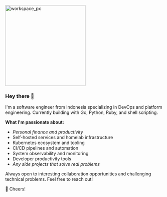 <img width="256" height="256" alt="workspace_px" src="https://github.com/user-attachments/assets/26a2754a-4f78-4e87-99dd-03ff1d5b7b64" />

### Hey there 👋

I'm a software engineer from Indonesia specializing in DevOps and platform engineering. Currently building with Go, Python, Ruby, and shell scripting.

**What I'm passionate about:**
- _Personal finance and productivity_
- Self-hosted services and homelab infrastructure
- Kubernetes ecosystem and tooling
- CI/CD pipelines and automation
- System observability and monitoring
- Developer productivity tools
- _Any side projects that solve real problems_

Always open to interesting collaboration opportunities and challenging technical problems. Feel free to reach out!

🍻 Cheers!
